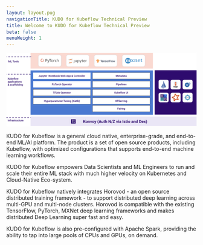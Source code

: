 ```yaml
---
layout: layout.pug
navigationTitle: KUDO for Kubeflow Technical Preview
title: Welcome to KUDO for Kubeflow Technical Preview
beta: false
menuWeight: 1
---
```


![KUDO for Kubeflow](img/d2kf-overview.png)

KUDO for Kubeflow is a general cloud native, enterprise-grade, and end-to-end ML/AI platform. The product is a set of open
source products, including Kubeflow, with optimized configurations that supports end-to-end machine learning workflows.

KUDO for Kubeflow empowers Data Scientists and ML Engineers to run and scale their entire ML stack with much higher velocity on Kubernetes
and Cloud-Native Eco-system.

KUDO for Kubeflow natively integrates Horovod - an open source distributed training framework -
to support distributed deep learning across multi-GPU and multi-node clusters. Horovod is compatible with the existing
TensorFlow, PyTorch, MXNet deep learning frameworks and makes distributed Deep Learning super fast and easy.

KUDO for Kubeflow is also pre-configured with Apache Spark, providing the ability to tap into large pools of CPUs and
GPUs, on demand.
